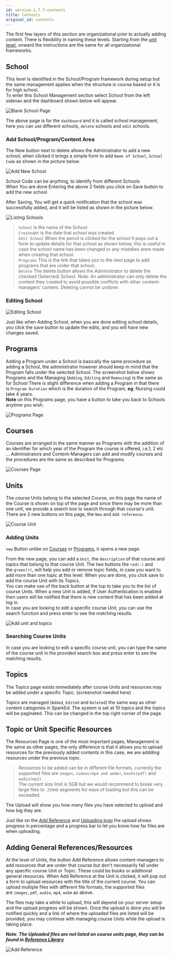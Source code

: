 ```yaml
---
id: version-1.7.7-contents
title: Contents
original_id: contents
---
```



The first few layers of this section are organizational prior to actually adding content.  There is flexibility in naming these levels. Starting from the [unit level](#course-units), onward the instructions are the same for all organizational frameworks. 


## School

This level is identified in the School/Program framework during setup but the same management applies when the structure is course based or it is for high school.  
To enter this School Management section select School from the left sidenav and the dashboard shown below will appear.   

 
![Blank School Page](assets/school1.png)  


The above page is for the `dashboard` and it is called school management, here you can `add` different schools, `delete` schools and  `edit` schools.

### Add School/Program/Content Area

The New button next to delete allows the Administrator to add a new school, when clicked it brings a simple form to add `Name of School`, `School Code` as shown in the picture below.


![Add New School](assets/school2.png)  

School Code can be anything, to identify from different Schools  
When You are done Entering the above 2 fields you click on Save button to add the new school  

After Saving, You will get a quick notification that the school was successfully added, and it will be listed as shown in the picture below.  

![Listing Schools](assets/school3.png)  

> `School` is the name of the School  
> `CreatedAt` is the date that school was created  
> `Edit School` When the pencil is clicked for the school it pops out a form to update details for that school as shown below, this is useful in case the school name has been changed or any mistakes were made when creating that school.    
> `Programs` This is the link that takes you to the next page to add programs that are under that school.   
> `Delete` The delete button allows the Administrator to delete the checked (Selected) School.  Note: An administrator can only delete the content they created to avoid possible conflicts with other content-managers' content. Deleting cannot be undone.  

### Editing School  

![Editing School](assets/school4.png)  

Just like when Adding School, when you are done editing school details, you click the save button to update the edits, and you will have new changes saved.   



## Programs 

Adding a Program under a School is basically the same procedure as adding a School, the administrator however should keep in mind that the Program falls under the selected School. The screenshot below shows Programs and the Managing (`Adding`, `Editing` and `Removing`) is the same as for School
There is slight difference when adding a Program in that there is `Program Duration` which is the duration of the Program, **eg**: Nursing could take 4 years.  
**Note** on this Programs page, you have a button to take you back to Schools anytime you wish.
 

![Programs Page](assets/school5.png)  

## Courses 

Courses are arranged in the same manner as Programs with the addition of an identifier for which year of the Program the course is offered, i.e.1, 2 etc ... Administrators and Content-Managers can add and modify courses and the procedures are the same as described for Programs.   

![Courses Page](assets/school6.png)  

## Units  

The course Units belong to the selected Course, on this page the name of the Course is shown on top of the page and since there may be more than one unit, we provide a search box to search through that course's unit. There are 2 new buttons on this page, the `New` and `Add reference`.  
 
 ![Course Unit](assets/school7.png)

### Adding Units

`new` Button unlike on [Courses](#courses) or [Programs](#programs), it opens a new page.

From the new page, you can add a `Unit`, the `description` of that course and topics that belong to that course Unit.  The two buttons the `red(-)` and the `green(+)`, will help you add or remove topic fields, in case you want to add more than one topic at this level. When you are done, you click save to add the course Unit with its Topics.   
You can make use of the back button at the top to take you to the list of course Units.
When a new Unit is added, if User Authentication is enabled then users will be notified that there is new content that has been added at log in.  
In case you are looking to edit a specific course Unit, you can use the search function and press enter to see the matching results.
 

![Add unit and topics](assets/school8.png)   

### Searching Course Units  

In case you are looking to edit a specific course unit, you can type the name of the course unit in the provided search box and press enter to see the matching results.  

## Topics  

The Topics page exists immediately after course Units and resources may be added under a specific Topic.
(screenshot needed here)

Topics are  managed (`Added`, `Edited` and `Deleted`) the same way as other content categories  in SparkEd. The system is set at 10 topics and the topics will be paginated. This can be changed in the top right corner of the page.
 

## Topic or Unit Specific Resources  

The Resources Page is one of the most important pages, Management is the same as other pages, the only difference is that it allows you to upload resources for the previously added contents in this case, we are addding resources under the previous topic.  

> Resources to be added can be in different file formats, currently the supported files are `images`, `videos(mp4 and webm)`, `books(pdf)` and `audio(mp3)`.   
The current size limit is 5GB but we would recommend to break very large files to  `250mb` segments for ease of loading but this can be exceeded. 

The Upload will show you how many files you have selected to upload and how big they are.  

Just like on the [Add Reference](#add-reference) and [Uploading logo](setup.md#upload-institution-logo) the upload shows progress in percentage and a progress bar to let you know how far files are when uploading. 


## Adding General References/Resources
  
At the level of Units, the button Add Reference allows content-managers to add resources that are under that course but don't necessarily fall under any specific course Unit or Topic. These could be books or additional general resources. When Add Reference at the Unit is clicked, it will pop out a form to upload resources with the title of the current course. You can upload multiple files with different file formats, the supported files are `images`, `pdf`, `audio`, `mp4`, `webm` as above.  

The files may take a while to upload, this will depend on your server setup and the upload progress will be shown.  Once the upload is done you will be notified quickly and a link of where the uploaded files are listed will be provided, you may continue with managing course Units while the upload is taking place.

**Note**: ***The Uploaded files are not listed on course units page, they can be found in [Reference Library](referencelibrary.md)***

![Add Reference](assets/school9.png) 

















 






<!-- Screenshot for the School Management Component -->